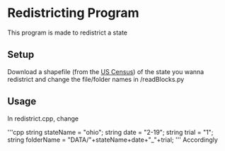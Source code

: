 # Redistricting Program

This program is made to redistrict a state

## Setup

Download a shapefile (from the [US Census](https://www.census.gov/geo/maps-data/data/tiger-data.html)) of the state you wanna redistrict and change the file/folder names in /readBlocks.py

## Usage

In redistrict.cpp, change

'''cpp
string stateName = "ohio";
string date = "2-19";
string trial = "1";
string folderName = "DATA/"+stateName+date+"_"+trial;
''' 
Accordingly